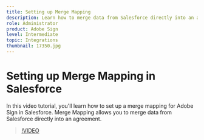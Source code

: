 ```yaml
---
title: Setting up Merge Mapping
description: Learn how to merge data from Salesforce directly into an agreement
role: Administrator
product: Adobe Sign
level: Intermediate
topic: Integrations
thumbnail: 17350.jpg
---
```


# Setting up Merge Mapping in Salesforce

In this video tutorial, you'll learn how to set up a merge mapping for Adobe Sign in Salesforce. Merge Mapping allows you to merge data from Salesforce directly into an agreement.

>[!VIDEO](https://video.tv.adobe.com/v/17350?hidetitle=true)
